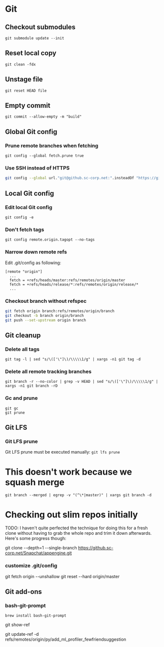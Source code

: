 # Git

## Checkout submodules

`git submodule update --init`

## Reset local copy

`git clean -fdx`

## Unstage file
`git reset HEAD file`

## Empty commit

`git commit --allow-empty -m "build"`

## Global Git config

### Prune remote branches when fetching

`git config --global fetch.prune true`

### Use SSH instead of HTTPS

```bash
git config --global url."git@github.sc-corp.net:".insteadOf "https://github.sc-corp.net/"
```

## Local Git config

### Edit local Git config
`git config -e`

### Don't fetch tags
`git config remote.origin.tagopt --no-tags`

### Narrow down remote refs
Edit .git/config as following:
```
[remote "origin"]
  ...
  fetch = +refs/heads/master:refs/remotes/origin/master
  fetch = +refs/heads/release/*:refs/remotes/origin/release/*
  ...
```

### Checkout branch without refspec
```bash
git fetch origin branch:refs/remotes/origin/branch
git checkout -b branch origin/branch
git push --set-upstream origin branch
```

## Git cleanup

### Delete all tags
`git tag -l | sed "s/\(['\"]\)/\\\\\1/g" | xargs -n1 git tag -d`

### Delete all remote tracking branches
`git branch -r --no-color | grep -v HEAD | sed "s/\(['\"]\)/\\\\\1/g" | xargs -n1 git branch -rD`

### Gc and prune
```
git gc
git prune
```

## Git LFS

### Git LFS prune

Git LFS prune must be executed manually:
`git lfs prune`

# This doesn't work because we squash merge
`git branch --merged | egrep -v "(^\*|master)" | xargs git branch -d`

# Checking out slim repos initially

TODO: I haven't quite perfected the technique for doing this for a fresh clone without having to grab the whole repo and trim it down afterwards. Here's some progress though:

git clone --depth=1 --single-branch https://github.sc-corp.net/Snapchat/appengine.git

### customize .git/config
git fetch origin --unshallow
git reset --hard origin/master

## Git add-ons

### bash-git-prompt
`brew install bash-git-prompt`

git show-ref

git update-ref -d refs/remotes/origin/py/add_ml_profiler_fewfriendsuggestion
